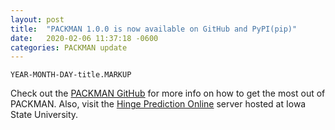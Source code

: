 ```yaml
---
layout: post
title:  "PACKMAN 1.0.0 is now available on GitHub and PyPI(pip)"
date:   2020-02-06 11:37:18 -0600
categories: PACKMAN update
---
```


`YEAR-MONTH-DAY-title.MARKUP`

Check out the [PACKMAN GitHub] for more info on how to get the most out of PACKMAN. Also, visit the [Hinge Prediction Online] server hosted at Iowa State University.  

[PACKMAN GitHub]: https://github.com/Pranavkhade/PACKMAN 
[Hinge Prediction Online]:  https://packman.bb.iastate.edu/
